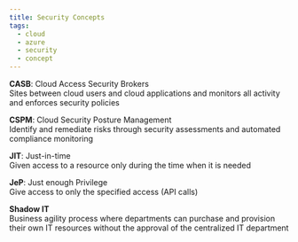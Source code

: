 ```yaml
---
title: Security Concepts
tags:
  - cloud
  - azure
  - security
  - concept
---
```


**CASB**: Cloud Access Security Brokers  
Sites between cloud users and cloud applications and monitors all activity and enforces security policies

**CSPM**: Cloud Security Posture Management  
Identify and remediate risks through security assessments and automated compliance monitoring

**JIT**: Just-in-time  
Given access to a resource only during the time when it is needed

**JeP**: Just enough Privilege  
Give access to only the specified access (API calls)

**Shadow IT**  
Business agility process where departments can purchase and provision their own IT resources without the approval of the centralized IT department